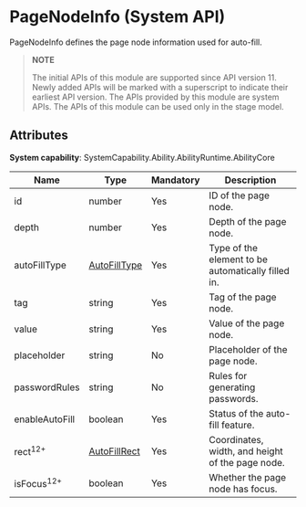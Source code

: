 # PageNodeInfo (System API)

PageNodeInfo defines the page node information used for auto-fill.

> **NOTE**
> 
> The initial APIs of this module are supported since API version 11. Newly added APIs will be marked with a superscript to indicate their earliest API version.
> The APIs provided by this module are system APIs.
> The APIs of this module can be used only in the stage model.

## Attributes

**System capability**: SystemCapability.Ability.AbilityRuntime.AbilityCore

| Name       | Type                | Mandatory| Description                                                        |
| ----------- | -------------------- | ---- | ------------------------------------------------------------ |
| id    | number               | Yes  | ID of the page node.                              |
| depth    | number              | Yes  | Depth of the page node.                              |
| autoFillType    | [AutoFillType](js-apis-inner-application-autoFillType-sys.md)        | Yes  | Type of the element to be automatically filled in.   |
| tag    | string              | Yes  | Tag of the page node.                              |
| value    | string              | Yes  | Value of the page node.                              |
| placeholder    | string              | No  | Placeholder of the page node.                              |
| passwordRules    | string              | No  | Rules for generating passwords.                              |
| enableAutoFill    | boolean              | Yes  | Status of the auto-fill feature.                              |
| rect<sup>12+</sup>    | [AutoFillRect](js-apis-inner-application-autoFillRect-sys.md) | Yes  | Coordinates, width, and height of the page node. |
| isFocus<sup>12+</sup>    | boolean              | Yes  | Whether the page node has focus.                              |
